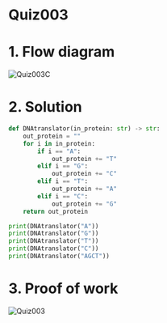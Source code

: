 # Quiz003

# 1. Flow diagram
![Quiz003C](https://github.com/AntGra25/unit1-CS24/assets/142757981/1bd9ccfe-80ad-46a7-9dfb-6b6c9b7003f0)

# 2. Solution
```.py
def DNAtranslator(in_protein: str) -> str:
    out_protein = ""
    for i in in_protein:
        if i == "A":
            out_protein += "T"
        elif i == "G":
            out_protein += "C"
        elif i == "T":
            out_protein += "A"
        elif i == "C":
            out_protein += "G"
    return out_protein

print(DNAtranslator("A"))
print(DNAtranslator("G"))
print(DNAtranslator("T"))
print(DNAtranslator("C"))
print(DNAtranslator("AGCT"))
```
# 3. Proof of work
![Quiz003](https://github.com/AntGra25/unit1-CS24/assets/142757981/d3483dc5-91ab-4ca2-a9c2-76271a41823c)
